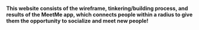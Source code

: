 <!--- MeetmeWebsite --->
#### This website consists of the wireframe, tinkering/building process, and results of the MeetMe app, which connects people within a radius to give them the opportunity to socialize and meet new people!
